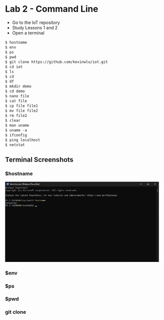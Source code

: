# Lab 2 - Command Line
- Go to the IoT repository
- Study Lessons 1 and 2
- Open a terminal

```
$ hostname
$ env
$ ps
$ pwd
$ git clone https://github.com/kevinwlu/iot.git
$ cd iot
$ ls
$ cd
$ df
$ mkdir demo
$ cd demo
$ nano file
$ cat file
$ cp file file1
$ mv file file2
$ rm file2
$ clear
$ man uname
$ uname -a
$ ifconfig
$ ping localhost
$ netstat

```

## Terminal Screenshots
### $hostname
![](https://github.com/tnuevaes/CPE322_S23/blob/77a7d12a4ea7ca1606e271347339b685630393c4/lab%202/hostname.png)

### $env

### $ps

### $pwd

### git clone 
